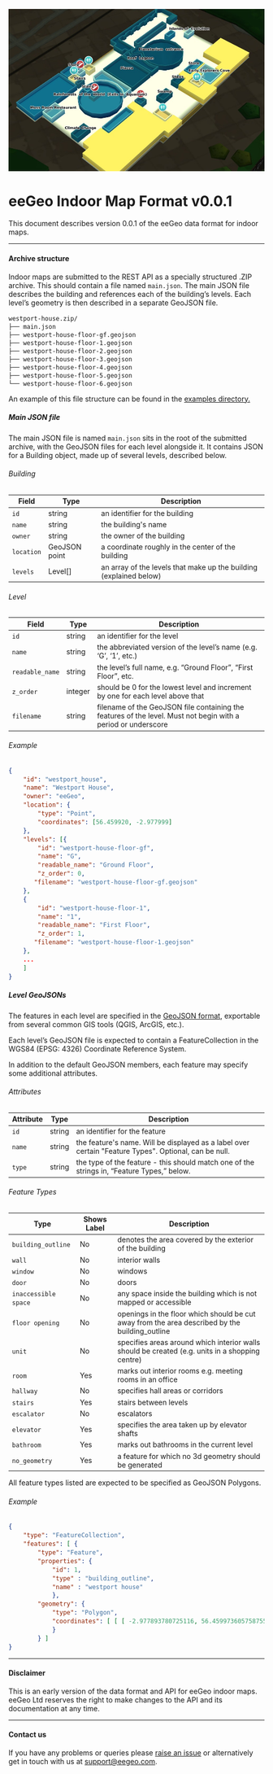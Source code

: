 ![eeGeo](images/format/indoor_map.jpg)

eeGeo Indoor Map Format v0.0.1
===================

This document describes version 0.0.1 of the eeGeo data format for indoor maps.

---

#### Archive structure

Indoor maps are submitted to the REST API as a specially structured .ZIP archive.  This should contain a file named `main.json`. The main JSON file describes the building and references each of the building’s levels.  Each level’s geometry is then described in a separate GeoJSON file.

```
westport-house.zip/
├── main.json
├── westport-house-floor-gf.geojson
├── westport-house-floor-1.geojson
├── westport-house-floor-2.geojson
├── westport-house-floor-3.geojson
├── westport-house-floor-4.geojson
├── westport-house-floor-5.geojson
└── westport-house-floor-6.geojson
```

An example of this file structure can be found in the [examples directory.](/examples/)

##### Main JSON file

The main JSON file is named `main.json` sits in the root of the submitted archive, with the GeoJSON files for each level alongside it.  It contains JSON for a Building object, made up of several levels, described below.

###### Building
|Field|Type|Description|
 --- | --- | ---
|`id`|string| an identifier for the building
|`name`|string| the building's name
|`owner`|string| the owner of the building
|`location`|GeoJSON point| a coordinate roughly in the center of the building
|`levels`|Level[]| an array of the levels that make up the building (explained below)
 
###### Level
|Field|Type|Description|
 --- | --- | ---
|`id`|string| an identifier for the level
|`name`|string| the abbreviated version of the level’s name (e.g. ‘G’, ‘1’, etc.)
|`readable_name`|string| the level’s full name, e.g. “Ground Floor”, “First Floor”, etc.
|`z_order`|integer| should be 0 for the lowest level and increment by one for each level above that
|`filename`|string| filename of the GeoJSON file containing the features of the level. Must not begin with a period or underscore

###### Example

```json
{
	"id": "westport_house",
	"name": "Westport House",
	"owner": "eeGeo",
	"location": {
		"type": "Point",
		"coordinates": [56.459920, -2.977999]
	},
	"levels": [{
		"id": "westport-house-floor-gf",
		"name": "G",
		"readable_name": "Ground Floor",
		"z_order": 0,
       "filename": "westport-house-floor-gf.geojson"
	},
	{
		"id": "westport-house-floor-1",
		"name": "1",
		"readable_name": "First Floor",
		"z_order": 1,
       "filename": "westport-house-floor-1.geojson"	
	},
    ...
	]
}  
```

##### Level GeoJSONs

The features in each level are specified in the [GeoJSON format](http://geojson.org/geojson-spec.html), exportable from several common GIS tools (QGIS, ArcGIS, etc.).

Each level’s GeoJSON file is expected to contain a FeatureCollection in the WGS84 (EPSG: 4326) Coordinate Reference System.

In addition to the default GeoJSON members, each feature may specify some additional attributes.

###### Attributes

|Attribute|Type|Description|
 --- | --- | ---
|`id`|string|an identifier for the feature
|`name`|string|the feature's name. Will be displayed as a label over certain "Feature Types". Optional, can be null.
|`type`|string|the type of the feature - this should match one of the strings in, “Feature Types,” below.
 
###### Feature Types
|Type|Shows Label|Description|
 --- | --- | --- 
|`building_outline`|No| denotes the area covered by the exterior of the building
|`wall`|No| interior walls
|`window`|No| windows
|`door`|No| doors
|`inaccessible space`|No| any space inside the building which is not mapped or accessible
|`floor opening`|No| openings in the floor which should be cut away from the area described by the building_outline
|`unit`|No| specifies areas around which interior walls should be created (e.g. units in a shopping centre)
|`room`|Yes| marks out interior rooms e.g. meeting rooms in an office
|`hallway`|No| specifies hall areas or corridors
|`stairs`|Yes| stairs between levels
|`escalator`|No| escalators
|`elevator`|Yes| specifies the area taken up by elevator shafts
|`bathroom`|Yes| marks out bathrooms in the current level
|`no_geometry`|Yes| a feature for which no 3d geometry should be generated

All feature types listed are expected to be specified as GeoJSON Polygons. 

###### Example

```json
{
    "type": "FeatureCollection",
    "features": [ { 
        "type": "Feature", 
        "properties": { 
        	"id": 1,
            "type" : "building_outline",
            "name" : "westport house"
            }, 
        "geometry": { 
            "type": "Polygon",     
            "coordinates": [ [ [ -2.977893780725116, 56.459973605758755 ], [ -2.977893780725116, 56.459923432195168 ], [ -2.977952157716961, 56.459887593898202 ], [ -2.978017021041228, 56.459869674730484 ], [ -2.978081884365498, 56.459858923222477 ], [ -2.97807539803307, 56.459826668682346 ], [ -2.978594304627225, 56.459780078755287 ], [ -2.978620249956932, 56.459901929213025 ], [ -2.978587818294797, 56.459901929213025 ], [ -2.978607277292078, 56.459962854295306 ], [ -2.978574845629944, 56.459970021945622 ], [ -2.978659167951494, 56.460167131799167 ], [ -2.978801867264886, 56.460152796571585 ], [ -2.978827812594594, 56.46024597545415 ], [ -2.978600790959652, 56.460263894443827 ], [ -2.978587818294797, 56.460249559252766 ], [ -2.977965130381813, 56.460324818945473 ], [ -2.977828917400847, 56.459984357270066 ], [ -2.977893780725116, 56.459973605758755 ] ] ] 
            } 
        } ]
}
```

---

#### Disclaimer
This is an early version of the data format and API for eeGeo indoor maps.  eeGeo Ltd reserves the right to make changes to the API and its documentation at any time.  

---

#### Contact us
If you have any problems or queries please [raise an issue](https://github.com/eegeo/indoor-maps-api/issues/new) or alternatively get in touch with us at support@eegeo.com.

